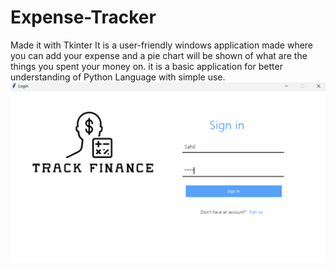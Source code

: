 # Expense-Tracker
Made it with Tkinter
It is a user-friendly windows application made
where you can add your expense and a pie chart will be shown of what are the things you spent your money on.
it is a basic application for better understanding of Python Language with simple use.
![preview img](/SIGNIN.png)
